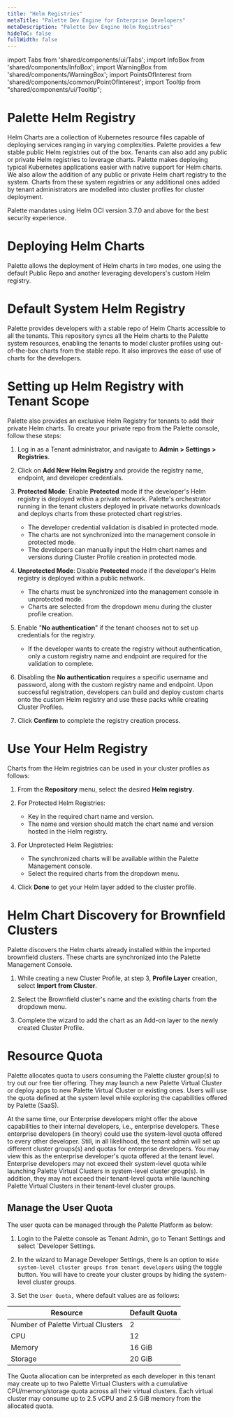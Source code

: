 ```yaml
---
title: "Helm Registries"
metaTitle: "Palette Dev Engine for Enterprise Developers"
metaDescription: "Palette Dev Engine Helm Registries"
hideToC: false
fullWidth: false
---
```


import Tabs from 'shared/components/ui/Tabs';
import InfoBox from 'shared/components/InfoBox';
import WarningBox from 'shared/components/WarningBox';
import PointsOfInterest from 'shared/components/common/PointOfInterest';
import Tooltip from "shared/components/ui/Tooltip";



# Palette Helm Registry
Helm Charts are a collection of Kubernetes resource files capable of deploying services ranging in varying complexities. Palette provides a few stable public Helm registries out of the box. Tenants can also add any public or private Helm registries to leverage charts. Palette makes deploying typical Kubernetes applications easier with native support for Helm charts. We also allow the addition of any public or private Helm chart registry to the system. Charts from these system registries or any additional ones added by tenant administrators are modelled into cluster profiles for cluster deployment.

Palette mandates using Helm OCI version 3.7.0 and above for the best security experience.

#  Deploying Helm Charts
Palette allows the deployment of Helm charts in two modes, one using the default Public Repo and another leveraging developers's custom Helm registry.

# Default System Helm Registry
Palette provides developers with a stable repo of Helm Charts accessible to all the tenants. This repository syncs all the Helm charts to the Palette system resources, enabling the tenants to model cluster profiles using out-of-the-box charts from the stable repo. It also improves the ease of use of charts for the developers.

# Setting up Helm Registry with Tenant Scope

Palette also provides an exclusive Helm Registry for tenants to add their private Helm charts. To create your private repo from the Palette console, follow these steps:


1. Log in as a Tenant administrator, and navigate to **Admin > Settings > Registries**.


2. Click on **Add New Helm Registry** and provide the registry name, endpoint, and developer credentials.


3. **Protected Mode**: Enable **Protected** mode if the developer's Helm registry is deployed within a private network. Palette's orchestrator running in the tenant clusters deployed in private networks downloads and deploys charts from these protected chart registries.
   * The developer credential validation is disabled in protected mode.
   * The charts are not synchronized into the management console in protected mode.
   * The developers can manually input the Helm chart names and versions during Cluster Profile creation in protected mode. 


4. **Unprotected Mode**: Disable **Protected** mode if the developer's Helm registry is deployed within a public network. 
   * The charts must be synchronized into the management console in unprotected mode. 
   * Charts are selected from the dropdown menu during the cluster profile creation.


5. Enable "**No authentication**" if the tenant chooses not to set up credentials for the registry.
   * If the developer wants to create the registry without authentication, only a custom registry name and endpoint are required for the validation to complete. 


6. Disabling the **No authentication** requires a specific username and password, along with the custom registry name and endpoint. Upon successful registration, developers can build and deploy custom charts onto the custom Helm registry and use these packs while creating Cluster Profiles.


7. Click **Confirm** to complete the registry creation process.


# Use Your Helm Registry
Charts from the Helm registries can be used in your cluster profiles as follows:

1. From the **Repository** menu, select the desired **Helm registry**.


2. For Protected Helm Registries:
    * Key in the required chart name and version. 
    * The name and version should match the chart name and version hosted in the Helm registry.


3. For Unprotected Helm Registries:
    * The synchronized charts will be available within the Palette Management console. 
    * Select the required charts from the dropdown menu.


4. Click **Done** to get your Helm layer added to the cluster profile.

# Helm Chart Discovery for Brownfield Clusters

Palette discovers the Helm charts already installed within the imported brownfield clusters. These charts are synchronized into the Palette Management Console.

1. While creating a new Cluster Profile, at step 3, **Profile Layer** creation, select **Import from Cluster**.


2. Select the Brownfield cluster's name and the existing charts from the dropdown menu.


3. Complete the wizard to add the chart as an Add-on layer to the newly created Cluster Profile.


# Resource Quota

Palette allocates quota to users consuming the Palette cluster group(s) to try out our free tier offering. They may launch a new Palette Virtual Cluster or deploy apps to new Palette Virtual Cluster or existing ones. Users will use the quota defined at the system level while exploring the capabilities offered by Palette (SaaS). 

At the same time, our Enterprise developers might offer the above capabilities to their internal developers, i.e., enterprise developers. These enterprise developers (in theory) could use the system-level quota offered to every other developer. Still, in all likelihood, the tenant admin will set up different cluster groups(s) and quotas for enterprise developers. You may view this as the enterprise developer's quota offered at the tenant level.
Enterprise developers may not exceed their system-level quota while launching Palette Virtual Clusters in system-level cluster group(s). In addition, they may not exceed their tenant-level quota while launching Palette Virtual Clusters in their tenant-level cluster groups.

## Manage the User Quota

The user quota can be managed through the Palette Platform as below:

1. Login to the Palette console as Tenant Admin, go to Tenant Settings and select `Developer Settings.


2. In the wizard to Manage Developer Settings, there is an option to `Hide system-level cluster groups from tenant developers` using the toggle button. You will have to create your cluster groups by hiding the system-level cluster groups.


3. Set the `User Quota,` where default values are as follows:

|Resource|Default Quota|
|--------|-------------|
|Number of Palette Virtual Clusters | 2|
|CPU|12|
|Memory| 16 GiB|
|Storage| 20 GiB|

<InfoBox>
The Quota allocation can be interpreted as each developer in this tenant may create up to two Palette Virtual Clusters with a cumulative CPU/memory/storage quota across all their virtual clusters. Each virtual cluster may consume up to 2.5 vCPU and 2.5 GiB memory from the allocated quota.
</InfoBox>

<br />

